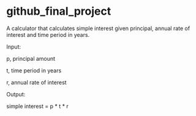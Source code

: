 # github_final_project
A calculator that calculates simple interest given principal, annual rate of interest and time period in years.

Input:

p, principal amount

t, time period in years

r, annual rate of interest



Output:

simple interest = p * t * r
